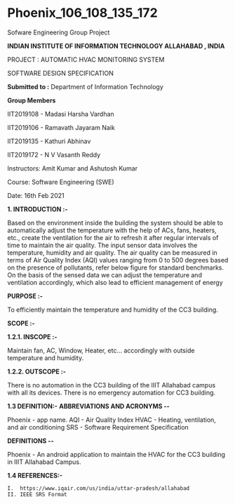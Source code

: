 # Phoenix_106_108_135_172
Sofware Engineering Group Project

**INDIAN INSTITUTE OF INFORMATION TECHNOLOGY ALLAHABAD , INDIA**

PROJECT : AUTOMATIC HVAC MONITORING SYSTEM 

SOFTWARE DESIGN SPECIFICATION

**Submitted to :**
Department of Information Technology

**Group Members**

IIT2019108 - Madasi Harsha Vardhan

IIT2019106 - Ramavath Jayaram Naik

IIT2019135 - Kathuri Abhinav

IIT2019172 - N V Vasanth Reddy

Instructors: Amit Kumar and Ashutosh Kumar 

Course: Software Engineering (SWE) 

Date: 16th Feb 2021


**1. INTRODUCTION :-**

Based on the environment inside the building the system should be able to automatically adjust the temperature with the help of ACs, fans, heaters, etc., create the ventilation for the air to refresh it after regular intervals of time to maintain the air quality. The input sensor data involves the temperature, humidity and air quality. The air quality can be measured in terms of Air Quality Index (AQI) values ranging from 0 to 500 degrees based on the presence of pollutants, refer below figure for standard benchmarks. On the basis of the sensed data we can adjust the temperature and ventilation accordingly, which also lead to efficient management of energy

**PURPOSE :-**

To efficiently maintain the temperature and humidity of the CC3 building.

**SCOPE :-**

**1.2.1. INSCOPE :-**

Maintain fan, AC, Window, Heater, etc… accordingly with outside temperature and humidity. 

**1.2.2. OUTSCOPE :-**

There is no automation in the CC3 building of the IIIT Allahabad campus with all its devices.
There is no emergency automation for CC3 building.


**1.3     DEFINITION:-**
**ABBREVIATIONS AND ACRONYMS --**

Phoenix - app name.
AQI - Air Quality Index
HVAC - Heating, ventilation, and air conditioning
SRS - Software Requirement Specification


**DEFINITIONS  --**

Phoenix - An android application to maintain the HVAC for the CC3 building in IIIT Allahabad Campus.

**1.4 	REFERENCES:-**

	I.	https://www.iqair.com/us/india/uttar-pradesh/allahabad
	II.	IEEE SRS Format

